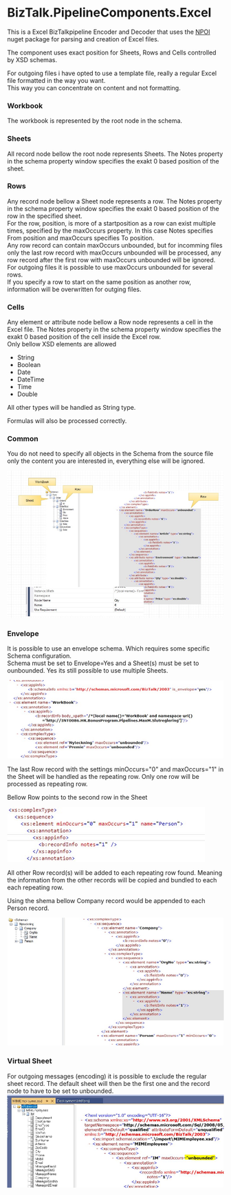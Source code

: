 # BizTalk.PipelineComponents.Excel
This is a Excel BizTalkpipeline Encoder and Decoder that uses the  [NPOI](https://www.nuget.org/packages/NPOI/) nuget package
for parsing and creation of Excel files.<p/>
The component uses exact position for Sheets, Rows and Cells controlled by XSD schemas.<p/>
For outgoing files i have opted to use a template file, really a regular Excel file formatted in the way you want.<br/>
This way you can concentrate on content and not formatting. 

### Workbook
The workbook is represented by the root node in the schema.

### Sheets
All record node bellow the root node represents Sheets. The Notes property in the schema property window specifies the exakt 0 based position of the sheet.

### Rows

Any record node bellow a Sheet node represents a row. The Notes property in the schema property window specifies the exakt 0 based position of the row in the specified sheet.<br/>
For the row, position, is more of a startposition as a row can exist multiple times, specified by the maxOccurs property. In this case Notes specifies From position and maxOccurs specifies To position.<br/>
Any row record can contain maxOccurs unbounded, but for incomming files only the last row record with maxOccurs unbounded will be processed, any row record after the first row with maxOccurs unbounded will be ignored.<br/>
For outgoing files it is possible to use maxOccurs unbounded for several rows.<br/>
If you specify a row to start on the same position as another row, information will be overwritten for outging files.

### Cells
Any element or attribute node bellow a Row node represents a cell in the Excel file. The Notes property in the schema property window specifies the exakt 0 based position of the cell inside the Excel row.<br/>
Only bellow XSD elements are allowed<br/>
- String
- Boolean
- Date
- DateTime
- Time
- Double

All other types will be handled as String type.

Formulas will also be processed correctly.

### Common
You do not need to specify all objects in the Schema from the source file only the content you are interested in, everything else will be ignored.

<img src="Schema1.jpg"/>

### Envelope
It is possible to use an envelope schema. Which requires some specific Schema configuration.<br/>
Schema must be set to Envelope=Yes and a Sheet(s) must be set to ounbounded. Yes its still possible to use multiple Sheets.

<img src="envelope.jpg"/>

The last Row record with the settings minOccurs="0" and maxOccurs="1" in the Sheet will be handled as the repeating row. Only one row will be processed as repeating row.

Bellow Row points to the second row in the Sheet

<img src="envelope_row.jpg"/>

All other Row record(s) will be added to each repeating row found. Meaning the information from the other records will be copied and bundled to each each repeating row.

Using the shema bellow Company record would be appended to each Person record.

<img src="envelope_bundle.jpg" />

### Virtual Sheet
For outgoing messages (encoding) it is possible to exclude the regular sheet record. The default sheet will then be the first one and the record node to  have to be set to unbounded.
<img src="virtual_sheet.jpg" />

